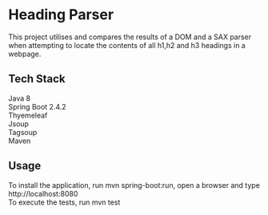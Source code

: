 # Heading Parser

This project utilises and compares the results of a DOM and a SAX parser when attempting to locate the contents of all h1,h2 and h3 headings in a webpage. 


## Tech Stack

Java 8\
Spring Boot 2.4.2\
Thyemeleaf\
Jsoup\
Tagsoup\
Maven


## Usage

To install the application, run mvn spring-boot:run, open a browser and type http://localhost:8080 \
To execute the tests, run mvn test

